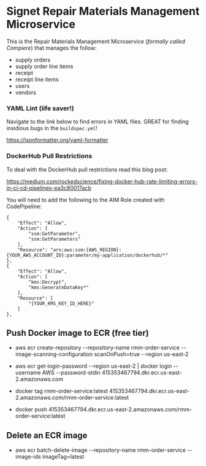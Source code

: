 # Signet Repair Materials Management Microservice

This is the Repair Materials Management Microservice (*formally called Compiere*) that manages the follow:
 * supply orders
 * supply order line items
 * receipt
 * receipt line items
 * users
 * vendors

### YAML Lint (life saver!)
Navigate to the link below to find errors in YAML files.  GREAT for finding insidious bugs in the `buildspec.yml`!

https://jsonformatter.org/yaml-formatter

### DockerHub Pull Restrictions
To deal with the DockerHub pull restrictions read this blog post:

https://medium.com/rockedscience/fixing-docker-hub-rate-limiting-errors-in-ci-cd-pipelines-ea3c80017acb

You will need to add the following to the AIM Role created with CodePipeline:

```
{
    "Effect": "Allow",
    "Action": [
        "ssm:GetParameter",
        "ssm:GetParameters"
    ],
    "Resource": "arn:aws:ssm:{AWS_REGION}:{YOUR_AWS_ACCOUNT_ID}:parameter/my-application/dockerhub/*"
},
{
    "Effect": "Allow",
    "Action": [
        "kms:Decrypt",
        "kms:GenerateDataKey*"
    ],
    "Resource": [
        "{YOUR_KMS_KEY_ID_HERE}"
    ]
},
```

## Push Docker image to ECR (free tier)
* aws ecr create-repository --repository-name rmm-order-service --image-scanning-configuration scanOnPush=true --region us-east-2

* aws ecr get-login-password --region us-east-2 | docker login --username AWS --password-stdin 415353467794.dkr.ecr.us-east-2.amazonaws.com
* docker tag rmm-order-service:latest 415353467794.dkr.ecr.us-east-2.amazonaws.com/rmm-order-service:latest
* docker push 415353467794.dkr.ecr.us-east-2.amazonaws.com/rmm-order-service:latest

## Delete an ECR image
* aws ecr batch-delete-image --repository-name rmm-order-service --image-ids imageTag=latest
